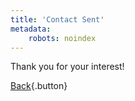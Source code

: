 ```yaml
---
title: 'Contact Sent'
metadata:
    robots: noindex
---
```


Thank you for your interest!

[<i class="fa fa-arrow-left"></i> Back](/services){.button}
